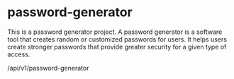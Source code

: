 # password-generator
This is a password generator project. A password generator is a software tool that creates random or customized passwords for users. It helps users create stronger passwords that provide greater security for a given type of access.

/api/v1/password-generator
